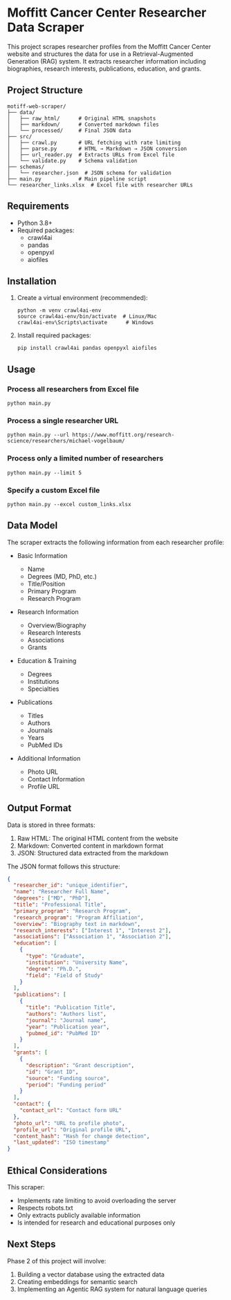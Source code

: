 # Moffitt Cancer Center Researcher Data Scraper

This project scrapes researcher profiles from the Moffitt Cancer Center website and structures the data for use in a Retrieval-Augmented Generation (RAG) system. It extracts researcher information including biographies, research interests, publications, education, and grants.

## Project Structure

```
motiff-web-scraper/
├── data/
│   ├── raw_html/      # Original HTML snapshots
│   ├── markdown/      # Converted markdown files
│   └── processed/     # Final JSON data
├── src/
│   ├── crawl.py       # URL fetching with rate limiting
│   ├── parse.py       # HTML → Markdown → JSON conversion
│   ├── url_reader.py  # Extracts URLs from Excel file
│   └── validate.py    # Schema validation
├── schemas/
│   └── researcher.json  # JSON schema for validation
├── main.py            # Main pipeline script
└── researcher_links.xlsx  # Excel file with researcher URLs
```

## Requirements

- Python 3.8+
- Required packages:
  - crawl4ai
  - pandas
  - openpyxl
  - aiofiles

## Installation

1. Create a virtual environment (recommended):
   ```
   python -m venv crawl4ai-env
   source crawl4ai-env/bin/activate  # Linux/Mac
   crawl4ai-env\Scripts\activate      # Windows
   ```

2. Install required packages:
   ```
   pip install crawl4ai pandas openpyxl aiofiles
   ```

## Usage

### Process all researchers from Excel file

```
python main.py
```

### Process a single researcher URL

```
python main.py --url https://www.moffitt.org/research-science/researchers/michael-vogelbaum/
```

### Process only a limited number of researchers

```
python main.py --limit 5
```

### Specify a custom Excel file

```
python main.py --excel custom_links.xlsx
```

## Data Model

The scraper extracts the following information from each researcher profile:

- Basic Information
  - Name
  - Degrees (MD, PhD, etc.)
  - Title/Position
  - Primary Program
  - Research Program

- Research Information
  - Overview/Biography
  - Research Interests
  - Associations
  - Grants

- Education & Training
  - Degrees
  - Institutions
  - Specialties

- Publications
  - Titles
  - Authors
  - Journals
  - Years
  - PubMed IDs

- Additional Information
  - Photo URL
  - Contact Information
  - Profile URL

## Output Format

Data is stored in three formats:
1. Raw HTML: The original HTML content from the website
2. Markdown: Converted content in markdown format
3. JSON: Structured data extracted from the markdown

The JSON format follows this structure:

```json
{
  "researcher_id": "unique_identifier",
  "name": "Researcher Full Name",
  "degrees": ["MD", "PhD"],
  "title": "Professional Title",
  "primary_program": "Research Program",
  "research_program": "Program Affiliation",
  "overview": "Biography text in markdown",
  "research_interests": ["Interest 1", "Interest 2"],
  "associations": ["Association 1", "Association 2"],
  "education": [
    {
      "type": "Graduate",
      "institution": "University Name",
      "degree": "Ph.D.",
      "field": "Field of Study"
    }
  ],
  "publications": [
    {
      "title": "Publication Title",
      "authors": "Authors list",
      "journal": "Journal name",
      "year": "Publication year",
      "pubmed_id": "PubMed ID"
    }
  ],
  "grants": [
    {
      "description": "Grant description",
      "id": "Grant ID",
      "source": "Funding source",
      "period": "Funding period"
    }
  ],
  "contact": {
    "contact_url": "Contact form URL"
  },
  "photo_url": "URL to profile photo",
  "profile_url": "Original profile URL",
  "content_hash": "Hash for change detection",
  "last_updated": "ISO timestamp"
}
```

## Ethical Considerations

This scraper:
- Implements rate limiting to avoid overloading the server
- Respects robots.txt
- Only extracts publicly available information
- Is intended for research and educational purposes only

## Next Steps

Phase 2 of this project will involve:
1. Building a vector database using the extracted data
2. Creating embeddings for semantic search
3. Implementing an Agentic RAG system for natural language queries